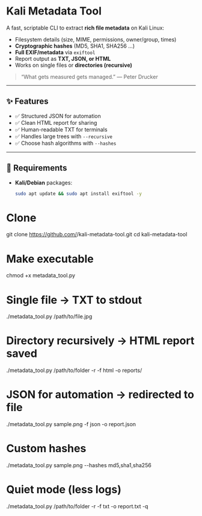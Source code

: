 # Kali Metadata Tool

A fast, scriptable CLI to extract **rich file metadata** on Kali Linux:
- Filesystem details (size, MIME, permissions, owner/group, times)
- **Cryptographic hashes** (MD5, SHA1, SHA256 …)
- **Full EXIF/metadata** via `exiftool`
- Report output as **TXT, JSON, or HTML**
- Works on single files or **directories (recursive)**

> “What gets measured gets managed.” — Peter Drucker

---

## ✨ Features
- ✅ Structured JSON for automation
- ✅ Clean HTML report for sharing
- ✅ Human-readable TXT for terminals
- ✅ Handles large trees with `--recursive`
- ✅ Choose hash algorithms with `--hashes`

---

## 🔧 Requirements
- **Kali/Debian** packages:
  ```bash
  sudo apt update && sudo apt install exiftool -y


# Clone
git clone https://github.com/<your-username>/kali-metadata-tool.git
cd kali-metadata-tool

# Make executable
chmod +x metadata_tool.py

# Single file → TXT to stdout
./metadata_tool.py /path/to/file.jpg

# Directory recursively → HTML report saved
./metadata_tool.py /path/to/folder -r -f html -o reports/

# JSON for automation → redirected to file
./metadata_tool.py sample.png -f json -o report.json

# Custom hashes
./metadata_tool.py sample.png --hashes md5,sha1,sha256

# Quiet mode (less logs)
./metadata_tool.py /path/to/folder -r -f txt -o report.txt -q
